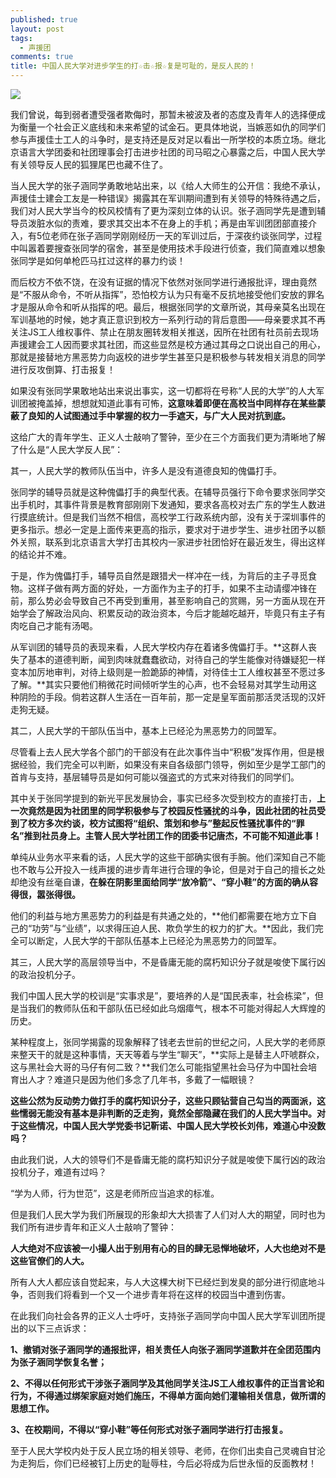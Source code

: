 ```yaml
---
published: true
layout: post
tags:
  - 声援团
comments: true
title: 中国人民大学对进步学生的打☆击☆报☆复是可耻的，是反人民的！
---
```



![](https://timgsa.baidu.com/timg?image&quality=80&size=b9999_10000&sec=1535532022689&di=170595a6c49338668fd8d7c548fb7a9a&imgtype=0&src=http%3A%2F%2Fwww.hwboshi.com%2Fuploads%2F2017%2F07%2F302147271645.jpg)

我们曾说，每到弱者遭受强者欺侮时，那暂未被波及者的态度及青年人的选择便成为衡量一个社会正义底线和未来希望的试金石。更具体地说，当嫉恶如仇的同学们参与声援佳士工人的斗争时，是支持还是反对足以看出一所学校的本质立场。继北京语言大学团委和社团理事会打击进步社团的司马昭之心暴露之后，中国人民大学有关领导反人民的狐狸尾巴也藏不住了。

当人民大学的张子涵同学勇敢地站出来，以《给人大师生的公开信：我绝不承认，声援佳士建会工友是一种错误》揭露其在军训期间遭到有关领导的特殊待遇之后，我们对人民大学当今的校风校情有了更为深刻立体的认识。张子涵同学先是遭到辅导员泼脏水似的责难，要求其交出本不在身上的手机；再是由军训团团部直接介入，有5位老师在张子涵同学刚刚经历一天的军训过后，于深夜约谈张同学，过程中叫嚣着要搜查张同学的宿舍，甚至是使用技术手段进行侦查，我们简直难以想象张同学是如何单枪匹马扛过这样的暴力约谈！

而后校方不依不饶，在没有证据的情况下依然对张同学进行通报批评，理由竟然是“不服从命令，不听从指挥”，恐怕校方认为只有毫不反抗地接受他们安放的罪名才是服从命令和听从指挥的吧。最后，根据张同学的文章所说，其母亲莫名出现在军训基地的时候，她才真正意识到校方一系列行动的背后意图——母亲要求其不再关注JS工人维权事件、禁止在朋友圈转发相关推送，因所在社团有社员前去现场声援建会工人因而要求其社团，而这些显然是校方通过其母之口说出自己的用心，那就是接替地方黑恶势力向返校的进步学生甚至只是积极参与转发相关消息的同学进行反攻倒算、打击报复！

如果没有张同学果敢地站出来说出事实，这一切都将在号称“人民的大学”的人大军训团被掩盖掉，想想就知道此事有可怖，**这意味着即便在高校当中同样存在某些蒙蔽了良知的人试图通过手中掌握的权力一手遮天，与广大人民对抗到底。**

这给广大的青年学生、正义人士敲响了警钟，至少在三个方面我们更为清晰地了解了什么是“人民大学反人民”：

其一，人民大学的教师队伍当中，许多人是没有道德良知的傀儡打手。

张同学的辅导员就是这种傀儡打手的典型代表。在辅导员强行下命令要求张同学交出手机时，其事件背景是教育部刚刚下发通知，要求各高校对去广东的学生人数进行摸底统计。但是我们当然不相信，高校学工行政系统内部，没有关于深圳事件的更多指示。想必一定是上面传来更高的指示，要求对于进步学生、进步社团予以额外关照，联系到北京语言大学打击其校内一家进步社团恰好在最近发生，得出这样的结论并不难。

于是，作为傀儡打手，辅导员自然是跟猎犬一样冲在一线，为背后的主子寻觅食物。这样子做有两方面的好处，一方面作为主子的打手，如果不主动请缨冲锋在前，那么势必会导致自己不再受到重用，甚至影响自己的赏赐，另一方面从现在开始学会了解政治风向、积累反动的政治资本，今后才能越吃越开，毕竟只有主子有肉吃自己才能有汤喝。

从军训团的辅导员的表现来看，人民大学校内存在着诸多傀儡打手。**这群人丧失了基本的道德判断，闻到肉味就蠢蠢欲动，对待自己的学生能像对待嫌疑犯一样变本加厉地审判，对待上级则是一脸跪舔的神情，对待佳士工人维权甚至不愿过多了解。**其实只要他们稍微花时间倾听学生的心声，也不会轻易对其学生动用这种阴险的手段。倘若这群人生活在一百年前，那一定是皇军面前那活灵活现的汉奸走狗无疑。

其二，人民大学的干部队伍当中，基本上已经沦为黑恶势力的同盟军。

尽管看上去人民大学各个部门的干部没有在此次事件当中“积极”发挥作用，但是根据经验，我们完全可以判断，如果没有来自各级部门领导，例如至少是学工部门的首肯与支持，基层辅导员是如何可能以强盗式的方式来对待我们的同学们。

其中关于张同学提到的新光平民发展协会，事实已经多次受到校方的直接打击，**上一次竟然是因为社团里的同学积极参与了校园反性骚扰的斗争，因此社团的社员受到了校方多次约谈，校方试图将“组织、策划和参与”整起反性骚扰事件的“罪名”推到社员身上。主管人民大学社团工作的团委书记唐杰，不可能不知道此事！**

单纯从业务水平来看的话，人民大学的这些干部确实很有手腕。他们深知自己不能也不敢与公开投入一线声援的进步青年进行合理的争论，但是对于自己的擅长之处却绝没有丝毫自谦，**在躲在阴影里面给同学“放冷箭”、“穿小鞋”的方面的确从容得很，嚣张得很。**

他们的利益与地方黑恶势力的利益是有共通之处的，**他们都需要在地方立下自己的“功劳”与“业绩”，以求得压迫人民、欺负学生的权力的扩大。**因此，我们完全可以断定，人民大学的干部队伍基本上已经沦为黑恶势力的同盟军。

其三，人民大学的高层领导当中，不是昏庸无能的腐朽知识分子就是唆使下属行凶的政治投机分子。

我们中国人民大学的校训是“实事求是”，要培养的人是“国民表率，社会栋梁”，但是当我们的教师队伍和干部队伍已经如此乌烟瘴气，根本不可能对得起人大辉煌的历史。

某种程度上，张同学揭露的现象解释了钱老去世前的世纪之问，人民大学的老师原来整天干的就是这种事情，天天等着与学生“聊天”，**实际上是替主人吓唬群众，这与黑社会大哥的马仔有何二致？**我们怎么可能指望黑社会马仔为中国社会培育出人才？难道只是因为他们多念了几年书，多戴了一幅眼镜？

**这些公然为反动势力做打手的腐朽知识分子，这些只顾钻营自己勾当的两面派，这些懦弱无能没有基本是非判断的乏走狗，竟然全部隐藏在我们的人民大学当中。对于这些情况，中国人民大学党委书记靳诺、中国人民大学校长刘伟，难道心中没数吗？**

由此我们说，人大的领导们不是昏庸无能的腐朽知识分子就是唆使下属行凶的政治投机分子，难道有过吗？

“学为人师，行为世范”，这是老师所应当追求的标准。

但是我们人民大学为我们所展现的形象却大大损害了人们对人大的期望，同时也为我们所有进步青年和正义人士敲响了警钟：

**人大绝对不应该被一小撮人出于别用有心的目的肆无忌惮地破坏，人大也绝对不是这些官僚们的人大。**

所有人大人都应该自觉起来，与人大这棵大树下已经烂到发臭的部分进行彻底地斗争，否则我们将看到一个又一个进步青年将在这样的校园当中遭到伤害。

在此我们向社会各界的正义人士呼吁，支持张子涵同学向中国人民大学军训团所提出的以下三点诉求：

**1、撤销对张子涵同学的通报批评，相关责任人向张子涵同学道歉并在全团范围内为张子涵同学恢复名誉；**

**2、不得以任何形式干涉张子涵同学及其他同学关注JS工人维权事件的正当言论和行为，不得通过绑架家庭对她们施压，不得单方面向她们灌输相关信息，做所谓的思想工作。**

**3、在校期间，不得以“穿小鞋”等任何形式对张子涵同学进行打击报复。**

至于人民大学校内处于反人民立场的相关领导、老师，在你们出卖自己灵魂自甘沦为走狗后，你们已经被钉上历史的耻辱柱，今后必将成为后世永恒的反面教材！
